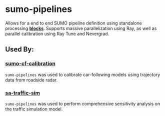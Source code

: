 # sumo-pipelines

Allows for a end to end SUMO pipeline definition using standalone processing **[blocks](https://github.com/mschrader15/sumo-pipelines/tree/main/sumo_pipelines/blocks)**. Supports massive parallelization using Ray, as well as parallel calibration using Ray Tune and Nevergrad.


## Used By:

### [sumo-cf-calibration](https://github.com/UnivOfAlabama-BittleResearchGroup/sumo-cf-calibration)

`sumo-pipelines` was used to calibrate car-following models using trajectory data from roadside radar.

### [sa-traffic-sim](https://github.com/UnivOfAlabama-BittleResearchGroup/sa-traffic-sim)

`sumo-pipelines` was used to perform comprehensive sensitivity analysis on the traffic simulation model.
